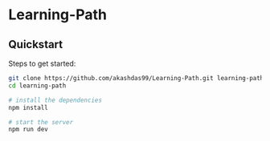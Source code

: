 # Learning-Path

## Quickstart

Steps to get started:

```bash
git clone https://github.com/akashdas99/Learning-Path.git learning-path
cd learning-path

# install the dependencies
npm install

# start the server
npm run dev
```
